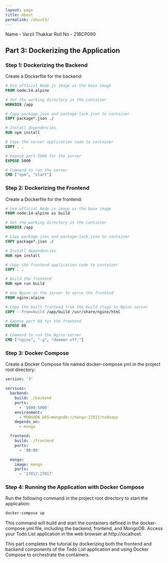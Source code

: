 ```yaml
---
layout: page
title: About
permalink: /about3/
---
```

Name - Varzil Thakkar
Roll No - 21BCP090

## Part 3: Dockerizing the Application

### Step 1: Dockerizing the Backend

Create a Dockerfile for the backend:

```Dockerfile
# Use official Node.js image as the base image
FROM node:14-alpine

# Set the working directory in the container
WORKDIR /app

# Copy package.json and package-lock.json to container
COPY package*.json ./

# Install dependencies
RUN npm install

# Copy the server application code to container
COPY . .

# Expose port 5000 for the server
EXPOSE 5000

# Command to run the server
CMD ["npm", "start"]
```

### Step 2: Dockerizing the Frontend
Create a Dockerfile for the frontend:
```Dockerfile
# Use official Node.js image as the base image
FROM node:14-alpine as build

# Set the working directory in the container
WORKDIR /app

# Copy package.json and package-lock.json to container
COPY package*.json ./

# Install dependencies
RUN npm install

# Copy the frontend application code to container
COPY . .

# Build the frontend
RUN npm run build

# Use Nginx as the server to serve the frontend
FROM nginx:alpine

# Copy the built frontend from the build stage to Nginx server
COPY --from=build /app/build /usr/share/nginx/html

# Expose port 80 for the frontend
EXPOSE 80

# Command to run the Nginx server
CMD ["nginx", "-g", "daemon off;"]
```
### Step 3: Docker Compose
Create a Docker Compose file named docker-compose.yml in the project root directory:

```yaml
version: '3'

services:
  backend:
    build: ./backend
    ports:
      - '5000:5000'
    environment:
      - MONGODB_URI=mongodb://mongo:27017/todoapp
    depends_on:
      - mongo

  frontend:
    build: ./frontend
    ports:
      - '80:80'

  mongo:
    image: mongo
    ports:
      - '27017:27017'
```
### Step 4: Running the Application with Docker Compose
Run the following command in the project root directory to start the application:

```bash
docker-compose up
```

This command will build and start the containers defined in the docker-compose.yml file, including the backend, frontend, and MongoDB. Access your Todo List application in the web browser at http://localhost.


This part completes the tutorial by dockerizing both the frontend and backend components of the Todo List application and using Docker Compose to orchestrate the containers.
